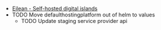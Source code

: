 - [Eilean - Self-hosted digital islands](https://ryan.freumh.org/eilean.html)
- TODO Move defaulthostingplatform out of helm to values
	- TODO Update staging service provider api